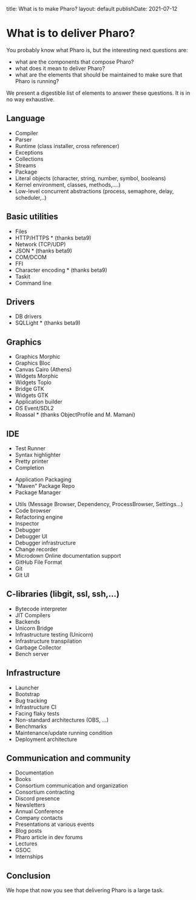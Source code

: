 title: What is to make Pharo?
layout: default
publishDate: 2021-07-12

# What is to deliver Pharo?

You probably know what Pharo is, but the interesting next questions are:
- what are the components that compose Pharo?
- what does it mean to deliver Pharo?
- what are the elements that should be maintained to make sure that Pharo is running?  

We present a digestible list of elements to answer these questions. 
It is in no way exhaustive. 

<div class="col-md-9 col-xs-12">

## Language 
- Compiler
- Parser 
- Runtime (class installer, cross referencer) 
- Exceptions
- Collections
- Streams
- Package
- Literal objects (character, string, number, symbol, booleans)
- Kernel  environment, classes, methods,....)
- Low-level concurrent abstractions (process, semaphore, delay, scheduler,..)

## Basic utilities
- Files
- HTTP/HTTPS * (thanks beta9)
- Network (TCP/UDP)
- JSON * (thanks beta9)
- COM/DCOM
- FFI
- Character encoding * (thanks beta9)
- Taskit 
- Command line 

## Drivers
- DB drivers
- SQLLight * (thanks beta9)

## Graphics
- Graphics Morphic
- Graphics Bloc
- Canvas Cairo (Athens)
- Widgets Morphic
- Widgets Toplo
- Bridge GTK
- Widgets GTK
- Application builder
- OS Event/SDL2 
- Roassal * (thanks ObjectProfile and M. Mamani)

## IDE
- Test Runner
- Syntax highlighter
- Pretty printer
- Completion
 + Application Packaging
 + "Maven" Package Repo
 + Package Manager
- Utils (Message Browser, Dependency, ProcessBrowser, Settings…)
- Code browser
- Refactoring engine
- Inspector
- Debugger
- Debugger UI 
- Debugger infrastructure
- Change recorder
- Microdown Online documentation support
- GitHub File Format
- Git
- Git UI


## C-libraries (libgit, ssl, ssh,...)
- Bytecode interpreter
- JIT Compilers
- Backends
- Unicorn Bridge
- Infrastructure testing (Unicorn)
- Infrastructure transpilation
- Garbage Collector
- Bench server

## Infrastructure
- Launcher
- Bootstrap
- Bug tracking
- Infrastructure CI
- Facing flaky tests
- Non-standard architectures (OBS, …)
- Benchmarks
- Maintenance/update running condition
- Deployment architecture

## Communication and community
- Documentation
- Books
- Consortium communication and organization
- Consortium contracting
- Discord presence
- Newsletters
- Annual Conference
- Company contacts
- Presentations at various events
- Blog posts
- Pharo article in dev forums
- Lectures
- GSOC
- Internships


## Conclusion

We hope that now you see that delivering Pharo is a large task.





